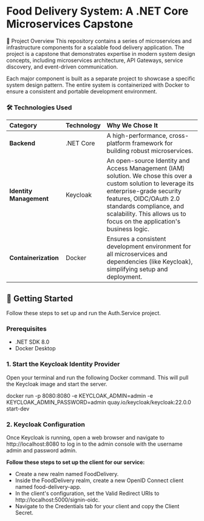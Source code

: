 # Food Delivery System: A .NET Core Microservices Capstone

📝 Project Overview
This repository contains a series of microservices and infrastructure components for a scalable food delivery application. The project is a capstone that demonstrates expertise in modern system design concepts, including microservices architecture, API Gateways, service discovery, and event-driven communication.

Each major component is built as a separate project to showcase a specific system design pattern. The entire system is containerized with Docker to ensure a consistent and portable development environment.

### 🛠️ Technologies Used

| Category | Technology | Why We Chose It |
| :--- | :--- | :--- |
| **Backend** | .NET Core | A high-performance, cross-platform framework for building robust microservices. |
| **Identity Management** | Keycloak | An open-source Identity and Access Management (IAM) solution. We chose this over a custom solution to leverage its enterprise-grade security features, OIDC/OAuth 2.0 standards compliance, and scalability. This allows us to focus on the application's business logic. |
| **Containerization** | Docker | Ensures a consistent development environment for all microservices and dependencies (like Keycloak), simplifying setup and deployment. |



## 🚀 Getting Started
Follow these steps to set up and run the Auth.Service project.

### Prerequisites
* .NET SDK 8.0
* Docker Desktop

### 1. Start the Keycloak Identity Provider
Open your terminal and run the following Docker command. This will pull the Keycloak image and start the server.

docker run -p 8080:8080 -e KEYCLOAK_ADMIN=admin -e KEYCLOAK_ADMIN_PASSWORD=admin quay.io/keycloak/keycloak:22.0.0 start-dev

### 2. Keycloak Configuration
Once Keycloak is running, open a web browser and navigate to http://localhost:8080 to log in to the admin console with the username admin and password admin.

**Follow these steps to set up the client for our service:**

* Create a new realm named FoodDelivery.
* Inside the FoodDelivery realm, create a new OpenID Connect client named food-delivery-app.
* In the client's configuration, set the Valid Redirect URIs to http://localhost:5000/signin-oidc.
* Navigate to the Credentials tab for your client and copy the Client Secret.
